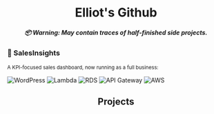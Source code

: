 <h1 align="center">
  Elliot's Github
  <h5 align="center">
    📦 Warning: May contain traces of half-finished side projects.
  </h5>
</h1>

### 💼 SalesInsights
<sub>A KPI-focused sales dashboard, now running as a full business:  

![WordPress](https://img.shields.io/badge/WordPress-21759B?logo=wordpress&logoColor=white)
![Lambda](https://img.shields.io/badge/Lambda-FF9900?logo=awslambda&logoColor=0f0f0e)
![RDS](https://img.shields.io/badge/RDS-527FFF?logo=amazonrds&logoColor=white)
![API Gateway](https://img.shields.io/badge/API_Gateway-FF4F8B?logo=amazonapigateway&logoColor=0f0f0e)
![AWS](https://img.shields.io/badge/AWS-232F3E?logo=amazonwebservices)


<h2 align="center">Projects</h2>

